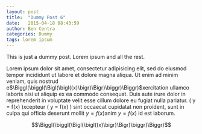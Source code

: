 ```yaml
---
layout: post
title:  "Dummy Post 6"
date:   2015-04-18 08:43:59
author: Ben Centra
categories: Dummy
tags: lorem ipsum
---
```


This is just a dummy post. Lorem ipsum and all the rest.

Lorem ipsum dolor sit amet, consectetur adipisicing elit, sed do eiusmod
tempor incididunt ut labore et dolore magna aliqua. Ut enim ad minim veniam,
quis nostrud e$\Biggl(\biggl(\Bigl(\bigl((x)\bigr)\Bigr)\biggr)\Biggr)$xercitation ullamco laboris nisi ut aliquip ex ea commodo
consequat. Duis aute irure dolor in reprehenderit in voluptate velit esse
cillum dolore eu fugiat nulla pariatur. \( y = f(x) \)xcepteur \( y = f(x) \) sint occaecat cupidatat non
proident, sunt in culpa qui officia deserunt mollit $y = f(x)$anim $y = f(x)$ id est laborum.

$$\Biggl(\biggl(\Bigl(\bigl((x)\bigr)\Bigr)\biggr)\Biggr)$$

